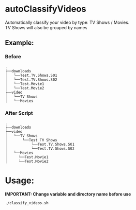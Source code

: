 # autoClassifyVideos
Automatically classify your video by type: TV Shows / Movies.\
TV Shows will also be grouped by names

## Example:
### Before
```
.
├──downloads
│   └──Test.TV.Shows.S01
│   └──Test.TV.Shows.S02
│   └──Test.Movie1
│   └──Test.Movie2
├──video
│   └──TV Shows
│   └──Movies
```

### After Script
```
.
├──downloads
├──video
│   └──TV Shows
│       └──Test TV Shows
│           └──Test.TV.Shows.S01
│           └──Test.TV.Shows.S02
│   └──Movies
│     └──Test.Movie1
│     └──Test.Movie2
```

# Usage:
**IMPORTANT: Change variable and directory name before use**
```
./classify_videos.sh
```
